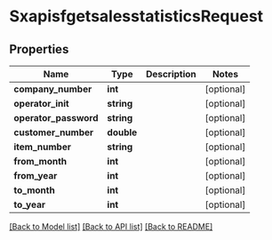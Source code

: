 # SxapisfgetsalesstatisticsRequest

## Properties
Name | Type | Description | Notes
------------ | ------------- | ------------- | -------------
**company_number** | **int** |  | [optional] 
**operator_init** | **string** |  | [optional] 
**operator_password** | **string** |  | [optional] 
**customer_number** | **double** |  | [optional] 
**item_number** | **string** |  | [optional] 
**from_month** | **int** |  | [optional] 
**from_year** | **int** |  | [optional] 
**to_month** | **int** |  | [optional] 
**to_year** | **int** |  | [optional] 

[[Back to Model list]](../README.md#documentation-for-models) [[Back to API list]](../README.md#documentation-for-api-endpoints) [[Back to README]](../README.md)


